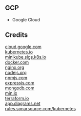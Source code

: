 GCP
---

- Google Cloud

Credits
-------
[cloud.google.com](https://cloud.google.com/)  
[kubernetes.io](https://kubernetes.io/)  
[minikube.sigs.k8s.io](https://minikube.sigs.k8s.io/)  
[docker.com](https://docker.com/)  
[nginx.org](https://nginx.org/)  
[nodejs.org](https://nodejs.org/)  
[npmjs.com](https://npmjs.com/)  
[expressjs.com](https://expressjs.com/)  
[mongodb.com](https://mongodb.com/)  
[min.io](https://min.io/)  
[terraform.io](https://terraform.io/)  
[app.diagrams.net](https://app.diagrams.net/)  
[rules.sonarsource.com/kubernetes](https://rules.sonarsource.com/kubernetes/)
